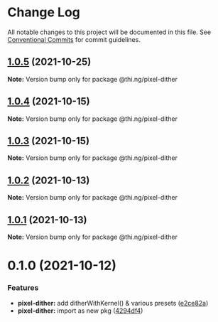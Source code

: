 # Change Log

All notable changes to this project will be documented in this file.
See [Conventional Commits](https://conventionalcommits.org) for commit guidelines.

## [1.0.5](https://github.com/thi-ng/umbrella/compare/@thi.ng/pixel-dither@1.0.4...@thi.ng/pixel-dither@1.0.5) (2021-10-25)

**Note:** Version bump only for package @thi.ng/pixel-dither





## [1.0.4](https://github.com/thi-ng/umbrella/compare/@thi.ng/pixel-dither@1.0.3...@thi.ng/pixel-dither@1.0.4) (2021-10-15)

**Note:** Version bump only for package @thi.ng/pixel-dither





## [1.0.3](https://github.com/thi-ng/umbrella/compare/@thi.ng/pixel-dither@1.0.2...@thi.ng/pixel-dither@1.0.3) (2021-10-15)

**Note:** Version bump only for package @thi.ng/pixel-dither





## [1.0.2](https://github.com/thi-ng/umbrella/compare/@thi.ng/pixel-dither@1.0.1...@thi.ng/pixel-dither@1.0.2) (2021-10-13)

**Note:** Version bump only for package @thi.ng/pixel-dither





## [1.0.1](https://github.com/thi-ng/umbrella/compare/@thi.ng/pixel-dither@0.1.0...@thi.ng/pixel-dither@1.0.1) (2021-10-13)

**Note:** Version bump only for package @thi.ng/pixel-dither





# 0.1.0 (2021-10-12)


### Features

* **pixel-dither:** add ditherWithKernel() & various presets ([e2ce82a](https://github.com/thi-ng/umbrella/commit/e2ce82ad5c73ec3527ecca17931bad9614524b62))
* **pixel-dither:** import as new pkg ([4294df4](https://github.com/thi-ng/umbrella/commit/4294df457a6fd9ac366950693338865203f64ae0))
